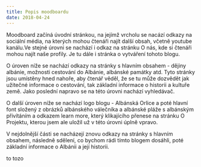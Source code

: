 ```yaml
---
title: Popis moodboardu
date: 2018-04-24
---
```

Moodboard začíná úvodní stránkou, na jejímž vrcholu se nacází odkazy na sociální média, na kterých mohou čtenáři najít další obsah, včetně youtube kanálu.Ve stejné úrovni se nachází i odkaz na stránku O nás, kde si čtenáři mohou najít naše profily. Je tu dále i stránka o vytváření tohoto blogu.

O úroven níže se nachází odkazy na stránky s hlavním obsahem - dějiny albánie, možnosti cestování do Albánie, albánské památky atd. Tyto stránky jsou umístěny hned nahoře, aby čtenář věděl, že se tu může dozvědět jak užitečné informace o cestování, tak základní informace o historii a kultuře země. Jako poslední napravo se na této úrovni nachází vyhledávač.

O další úroven níže se nachází logo blogu - Albánská Orlice a poté hlavní font složený z obrázků albánského válečníka a albánské pláže s albánským přivítáním a odkazem learn more, který klikajícího přenese na stránku O Projektu, kterou jsem ale uložil už v této úrovni úplně vpravo.

V nejdolnější části se nacházejí znovu odkazy na stránky s hlavním obsahem, následně sdělení, co bychom rádi tímto blogem dosáhli, poté základní informace o Albánii a její historii.

to tozo
